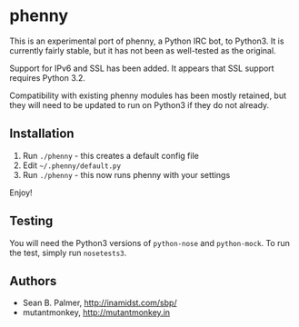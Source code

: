 phenny
======

This is an experimental port of phenny, a Python IRC bot, to Python3. It is
currently fairly stable, but it has not been as well-tested as the original.

Support for IPv6 and SSL has been added. It appears that SSL support requires
Python 3.2.

Compatibility with existing phenny modules has been mostly retained, but they
will need to be updated to run on Python3 if they do not already.

Installation
------------
1. Run `./phenny` - this creates a default config file
2. Edit `~/.phenny/default.py`
3. Run `./phenny` - this now runs phenny with your settings

Enjoy!

Testing
-------
You will need the Python3 versions of `python-nose` and `python-mock`. To run
the test, simply run `nosetests3`.

Authors
-------
* Sean B. Palmer, http://inamidst.com/sbp/
* mutantmonkey, http://mutantmonkey.in
